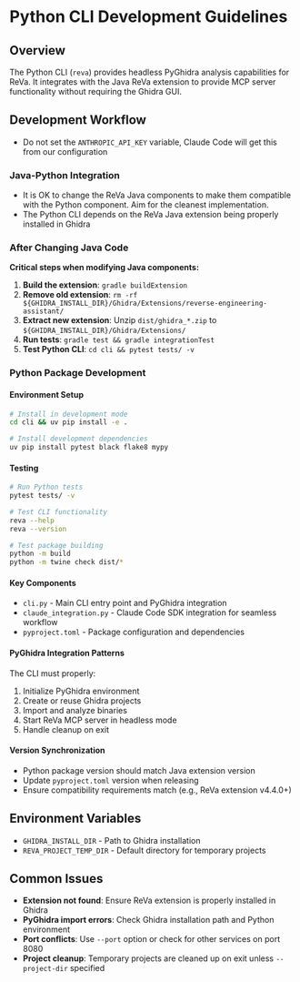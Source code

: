 # Python CLI Development Guidelines

## Overview
The Python CLI (`reva`) provides headless PyGhidra analysis capabilities for ReVa. It integrates with the Java ReVa extension to provide MCP server functionality without requiring the Ghidra GUI.

## Development Workflow
- Do not set the `ANTHROPIC_API_KEY` variable, Claude Code will get this from our configuration

### Java-Python Integration
- It is OK to change the ReVa Java components to make them compatible with the Python component. Aim for the cleanest implementation.
- The Python CLI depends on the ReVa Java extension being properly installed in Ghidra

### After Changing Java Code
**Critical steps when modifying Java components:**

1. **Build the extension**: `gradle buildExtension`
2. **Remove old extension**: `rm -rf ${GHIDRA_INSTALL_DIR}/Ghidra/Extensions/reverse-engineering-assistant/`
3. **Extract new extension**: Unzip `dist/ghidra_*.zip` to `${GHIDRA_INSTALL_DIR}/Ghidra/Extensions/`
4. **Run tests**: `gradle test && gradle integrationTest`
5. **Test Python CLI**: `cd cli && pytest tests/ -v`

### Python Package Development

#### Environment Setup
```bash
# Install in development mode
cd cli && uv pip install -e .

# Install development dependencies
uv pip install pytest black flake8 mypy
```

#### Testing
```bash
# Run Python tests
pytest tests/ -v

# Test CLI functionality
reva --help
reva --version

# Test package building
python -m build
python -m twine check dist/*
```

#### Key Components
- `cli.py` - Main CLI entry point and PyGhidra integration
- `claude_integration.py` - Claude Code SDK integration for seamless workflow
- `pyproject.toml` - Package configuration and dependencies

#### PyGhidra Integration Patterns
The CLI must properly:
1. Initialize PyGhidra environment
2. Create or reuse Ghidra projects
3. Import and analyze binaries
4. Start ReVa MCP server in headless mode
5. Handle cleanup on exit

#### Version Synchronization
- Python package version should match Java extension version
- Update `pyproject.toml` version when releasing
- Ensure compatibility requirements match (e.g., ReVa extension v4.4.0+)

## Environment Variables
- `GHIDRA_INSTALL_DIR` - Path to Ghidra installation
- `REVA_PROJECT_TEMP_DIR` - Default directory for temporary projects

## Common Issues
- **Extension not found**: Ensure ReVa extension is properly installed in Ghidra
- **PyGhidra import errors**: Check Ghidra installation path and Python environment
- **Port conflicts**: Use `--port` option or check for other services on port 8080
- **Project cleanup**: Temporary projects are cleaned up on exit unless `--project-dir` specified
